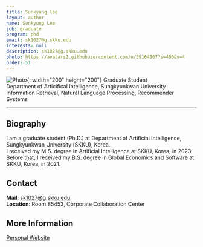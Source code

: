 ```yaml
---
title: Sunkyung lee
layout: author
name: Sunkyung Lee
job: graduate
program: phd
email: sk1027@g.skku.edu
interests: null
description: sk1027@g.skku.edu
photo: https://avatars2.githubusercontent.com/u/39164907?s=400&v=4
order: 51
---
```


<!-- Post name should be this form: name.md
        For example, Gildong Hong.md -->

<!-- Fill the contents where --Fill-- exists -->
<!-- The example is in '_authors/Jongwuk Lee.md' or '_authors/Jiwoo Kim.md'>

<!-- For 'name' front matter, follow this format: Gildong Hong -->
<!-- For 'job' front matter, choose the one of these: professor / graduate / undergraduate / alumni -->
<!-- For 'description' front matter, write down your email address and areas of interests.
        Email address is nessecary for graduate students.
        Follow this format: example@skku.edu / Computer Science -->

![Photo](https://avatars2.githubusercontent.com/u/39164907?s=400&v=4){: width="200" height="200"}
Graduate Student<br />
Department of Articifical Intelligence, Sungkyunkwan University<br />
Information Retrieval, Natural Language Processing, Recommender Systems

<!-- If you have a photo, then write that url in (). Photo can be anything with 200x200 size. -->
<!-- Fill the position, institution/department, interests
        For example, Graduate Student<br>Department of Software, Sungkyunkwan University<br>Recommender Systems, Natural Language Processing, Neuroimaging Analysis and Understanding -->

<hr>

## Biography
I am a graduate student (Ph.D.) at Department of Artificial Intelligence, Sungkyunkwan University (SKKU), Korea.<br>
I received my M.S. degree in Artificial Intelligence at SKKU, Korea, in 2023. Before that, I received my B.S. degree in Global Economics and Software at SKKU, Korea, in 2021.

## Contact
**Mail**: sk1027@g.skku.edu
<br>
**Location**: Room 85453, Corporate Collaboration Center

## More Information
[Personal Website](https://github.com/skleee)

<!-- If you have some personal websites, then write the url here. -->
<!-- If you don't have them, then remove a line '[Persoal Website](--Fill--)' -->
